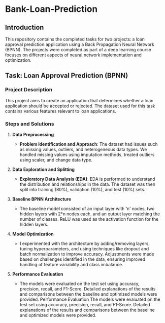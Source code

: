 # Bank-Loan-Prediction

## Introduction
This repository contains the completed tasks for two projects: a loan approval prediction application using a Back Propagation Neural Network (BPNN). The projects were completed as part of a deep learning course focuses on different aspects of neural network implementation and optimization.

## Task: Loan Approval Prediction (BPNN)

### Project Description
This project aims to create an application that determines whether a loan application should be accepted or rejected. The dataset used for this task contains various features relevant to loan applications.

### Steps and Solutions

1. **Data Preprocessing**
   - **Problem Identification and Approach**: The dataset had issues such as missing values, outliers, and heterogeneous data types. We handled missing values using imputation methods, treated outliers using scaler, and change data type.
   
2. **Data Exploration and Splitting**
   - **Exploratory Data Analysis (EDA)**: EDA is performed to understand the distribution and relationships in the data. The dataset was then split into training (80%), validation (10%), and test (10%) sets.

3. **Baseline BPNN Architecture**
   - The baseline model consisted of an input layer with 'n' nodes, two hidden layers with 2*n nodes each, and an output layer matching the number of classes. ReLU was used as the activation function for the hidden layers.

4. **Model Optimization**
   - I experimented with the architecture by adding/removing layers, tuning hyperparameters, and using techniques like dropout and batch normalization to improve accuracy. Adjustments were made based on challenges identified in the data, ensuring improved handling of feature variability and class imbalance.

5. **Performance Evaluation**
   - The models were evaluated on the test set using accuracy, precision, recall, and F1-Score. Detailed explanations of the results and comparisons between the baseline and optimized models were provided.
    Performance Evaluation
        The models were evaluated on the test set using accuracy, precision, recall, and F1-Score. Detailed explanations of the results and comparisons between the baseline and optimized models were provided.
